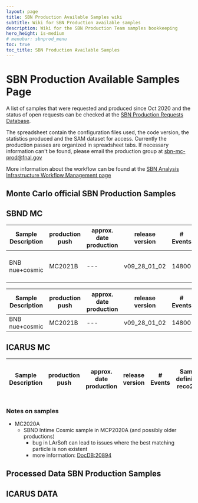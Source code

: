 ```yaml
---
layout: page
title: SBN Production Available Samples wiki
subtitle: Wiki for SBN Production available samples
description: Wiki for the SBN Production Team samples bookkeeping 
hero_height: is-medium
# menubar: sbnprod_menu
toc: true
toc_title: SBN Production Available Samples
---
```




SBN Production Available Samples Page
==========================================

A list of samples that were requested and produced since Oct 2020 and the status of open requests can be checked at the [SBN Production Requests Database](https://docs.google.com/spreadsheets/d/17mFPGsP7gw4GRLSCwIL15QrtUnLVri_2k2Wjzhd6Ork/edit?usp=sharing). 

The spreadsheet contain the configuration files used, the code version, the statistics produced and the SAM dataset for access. Currently the production passes are organized in spreadsheet tabs. If necessary information can't be found, please email the production group at [sbn-mc-prod@fnal.gov](sbn-mc-prod@fnal.gov)

More information about the workflow can be found at the [SBN Analysis Infrastructure Workflow Management page](AnalysisInfrastructure/WorkflowManagement/workflow.md)


Monte Carlo official SBN Production Samples
--------------------------

SBND MC
--------------------------

| Sample Description | production push | approx. date production | release version | # Events | Samweb definitions: reco2 files | Samweb definitions: calibration ntuples | Samweb definitions: CAF analysis files | Notes |   
| --- | --- | --- | --- | --- | --- | --- | --- | --- |
| BNB nue+cosmic | MC2021B | --- | v09_28_01_02 | 14800 | official_MC2021Bv1_prodoverlay<br>_corsika_cosmics_proton_genie<br>_nu_spill_gsimple-configh-v1_tpc_reco2_sbnd | hists_official_MC2021Bv1<br>_prodoverlay_corsika_cosmics<br>_proton_genie_nu_spill_gsimple-configh-v1_tpc_reco2_sbnd | official_MC2021Bv1_prodoverlay<br>_corsika_cosmics_proton_genie<br>_nu_spill_gsimple-configh-v1_tpc_reco2_caf_sbnd | test test |     

| Sample Description | production push | approx. date production | release version | # Events | Samweb definitions: reco2 files | Samweb definitions: calibration ntuples | Samweb definitions: CAF analysis files | Notes |   
| --- | --- | --- | --- | --- | --- | --- | --- | --- |
| BNB nue+cosmic | MC2021B | --- | v09_28_01_02 | 14800 | official_MC2021Bv1_prodoverlay_corsika_cosmics_proton_genie_nu_spill_gsimple-configh-v1_tpc_reco2_sbnd | hists_official_MC2021Bv1_prodoverlay_corsika_cosmics_proton_genie_nu_spill_gsimple-configh-v1_tpc_reco2_sbnd | official_MC2021Bv1_prodoverlay_corsika_cosmics_proton_genie_nu_spill_gsimple-configh-v1_tpc_reco2_caf_sbnd | test test |   



ICARUS MC
--------------------------

| Sample Description | production push | approx. date production | release version | # Events | Samweb definitions: reco2 files | Samweb definitions: calibration ntuples | Samweb definitions: CAF analysis files | Notes |   
| --- | --- | --- | --- | --- | --- | --- | --- | --- |
               


### Notes on samples ###
* MC2020A
  * SBND Intime Cosmic sample in MCP2020A (and possibly older productions)
    * bug in LArSoft can lead to issues where the best matching particle is non existent
    * more information: [DocDB:20894](https://sbn-docdb.fnal.gov/cgi-bin/private/ShowDocument?docid=20894) 

Processed Data SBN Production Samples
--------------------------

ICARUS DATA
--------------------------
              

